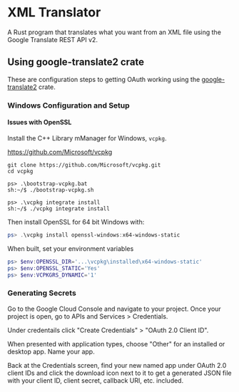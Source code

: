 # XML Translator
A Rust program that translates what you want from an XML file using the Google Translate REST API v2.

## Using google-translate2 crate
These are configuration steps to getting OAuth working using the [google-translate2](https://github.com/Byron/google-apis-rs/tree/master/gen/translate2) crate.

### Windows Configuration and Setup
#### Issues with OpenSSL

Install the C++ Library mManager for Windows, `vcpkg`.

https://github.com/Microsoft/vcpkg

```
git clone https://github.com/Microsoft/vcpkg.git
cd vcpkg

ps> .\bootstrap-vcpkg.bat
sh:~/$ ./bootstrap-vcpkg.sh

ps> .\vcpkg integrate install
sh:~/$ ./vcpkg integrate install
```

Then install OpenSSL for 64 bit Windows with:

```powershell
ps> .\vcpkg install openssl-windows:x64-windows-static 
```

When built, set your environment variables

```powershell
ps> $env:OPENSSL_DIR='...\vcpkg\installed\x64-windows-static'
ps> $env:OPENSSL_STATIC='Yes'
ps> $env:VCPKGRS_DYNAMIC='1'
```

### Generating Secrets

Go to the Google Cloud Console and navigate to your project. Once your project is open, go to APIs and Services > Credentials.

Under credentails click "Create Credentials" > "OAuth 2.0 Client ID".

When presented with application types, choose "Other" for an installed or desktop app. Name your app.

Back at the Credentials screen, find your new named app under OAuth 2.0 client IDs and click the download icon next to it to get a generated JSON file with your client ID, client secret, callback URI, etc. included.

